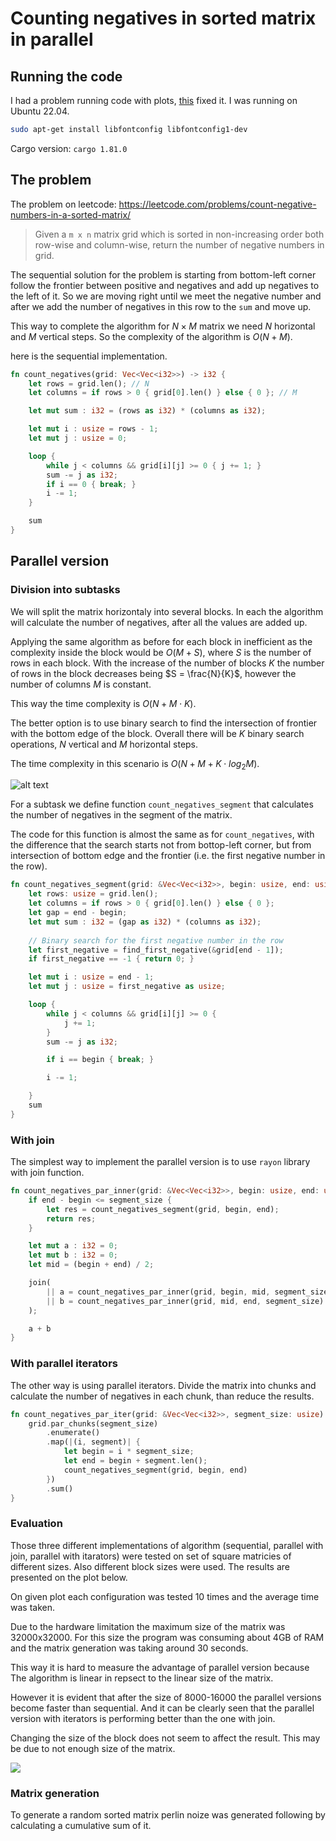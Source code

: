 # Counting negatives in sorted matrix in parallel

## Running the code

I had a problem running code with plots, [this](https://github.com/plotters-rs/plotters/issues/10) fixed it. I was running on Ubuntu 22.04.

```bash
sudo apt-get install libfontconfig libfontconfig1-dev
```

Cargo version: `cargo 1.81.0`


## The problem

The problem on leetcode:
https://leetcode.com/problems/count-negative-numbers-in-a-sorted-matrix/

>Given a `m x n` matrix grid which is sorted in non-increasing order both row-wise and column-wise, return the number of negative numbers in grid.

The sequential solution for the problem is starting from bottom-left corner follow the frontier between positive and negatives and add up negatives to the left of it.
So we are moving right until we meet the negative number and after we add the number of negatives in this row to the `sum` and move up.

This way to complete the algorithm for $N \times M$ matrix we need $N$ horizontal and $M$ vertical steps. So the complexity of the algorithm is $O(N + M)$.

here is the sequential implementation.

```rust
fn count_negatives(grid: Vec<Vec<i32>>) -> i32 {
    let rows = grid.len(); // N
    let columns = if rows > 0 { grid[0].len() } else { 0 }; // M

    let mut sum : i32 = (rows as i32) * (columns as i32);

    let mut i : usize = rows - 1;
    let mut j : usize = 0;

    loop {
        while j < columns && grid[i][j] >= 0 { j += 1; }
        sum -= j as i32;
        if i == 0 { break; }
        i -= 1;
    }

    sum
}
```


## Parallel version

### Division into subtasks
We will split the matrix horizontaly into several blocks. In each the algorithm will calculate the number of negatives, after all the values are added up.

Applying the same algorithm as before for each block in inefficient as the complexity inside the block would be $O(M + S)$, where $S$ is the number of rows in each block. With the increase of the number of blocks $K$ the number of rows in the block decreases being $S = \frac{N}{K}$, however the number of columns $M$ is constant.

This way the time complexity is $O(N + M \cdot K)$.

The better option is to use binary search to find the intersection of frontier with the bottom edge of the block. Overall there will be $K$ binary search operations, $N$ vertical and $M$ horizontal steps.

The time complexity in this scenario is $O(N + M + K \cdot log_2M)$.

![alt text](images/diagram.png)

For a subtask we define function `count_negatives_segment` that calculates the number of negatives in the segment of the matrix.

The code for this function is almost the same as for `count_negatives`, with the difference that the search starts not from bottop-left corner, but from intersection of bottom edge and the frontier (i.e. the first negative number in the row).

```rust
fn count_negatives_segment(grid: &Vec<Vec<i32>>, begin: usize, end: usize) -> i32 {
    let rows: usize = grid.len();
    let columns = if rows > 0 { grid[0].len() } else { 0 };
    let gap = end - begin;
    let mut sum : i32 = (gap as i32) * (columns as i32);
    
    // Binary search for the first negative number in the row
    let first_negative = find_first_negative(&grid[end - 1]);
    if first_negative == -1 { return 0; }

    let mut i : usize = end - 1;
    let mut j : usize = first_negative as usize;

    loop {
        while j < columns && grid[i][j] >= 0 {
            j += 1;
        }
        sum -= j as i32;

        if i == begin { break; }

        i -= 1;

    }
    sum
}
```


### With join

The simplest way to implement the parallel version is to use `rayon` library with join function.

```rust
fn count_negatives_par_inner(grid: &Vec<Vec<i32>>, begin: usize, end: usize, segment_size: usize) -> i32 {
    if end - begin <= segment_size {
        let res = count_negatives_segment(grid, begin, end);
        return res;
    }

    let mut a : i32 = 0;
    let mut b : i32 = 0;
    let mid = (begin + end) / 2;

    join(
        || a = count_negatives_par_inner(grid, begin, mid, segment_size),
        || b = count_negatives_par_inner(grid, mid, end, segment_size)
    );

    a + b
}
```

### With parallel iterators

The other way is using parallel iterators. Divide the matrix into chunks and calculate the number of negatives in each chunk, than reduce the results.

```rust
fn count_negatives_par_iter(grid: &Vec<Vec<i32>>, segment_size: usize) -> i32 {
    grid.par_chunks(segment_size)
        .enumerate()
        .map(|(i, segment)| {
            let begin = i * segment_size;
            let end = begin + segment.len();
            count_negatives_segment(grid, begin, end)
        })
        .sum()
}
```

### Evaluation

Those three different implementations of algorithm (sequential, parallel with join, parallel with itarators) were tested on set of square matricies of different sizes. Also different block sizes were used. The results are presented on the plot below.

On given plot each configuration was tested 10 times and the average time was taken.

Due to the hardware limitation the maximum size of the matrix was 32000x32000. For this size the program was consuming about 4GB of RAM and the matrix generation was taking around 30 seconds.

This way it is hard to measure the advantage of parallel version because The algorithm is linear in repsect to the linear size of the matrix.

However it is evident that after the size of 8000-16000 the parallel versions become faster than sequential. And it can be clearly seen that the parallel version with iterators is performing better than the one with join.

Changing the size of the block does not seem to affect the result. This may be due to not enough size of the matrix.

![](images/count-neg-plot.png)

### Matrix generation

To generate a random sorted matrix perlin noize was generated following by calculating a cumulative sum of it.